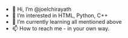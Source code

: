 - 👋 Hi, I’m @joelchirayath
- 👀 I’m interested in HTML, Python, C++
- 🌱 I’m currently learning all mentioned above
- 📫 How to reach me - in your own way. 
<!---
joelchirayath/joelchirayath is a ✨ special ✨ repository because its `README.md` (this file) appears on your GitHub profile.
You can click the Preview link to take a look at your changes.
--->
